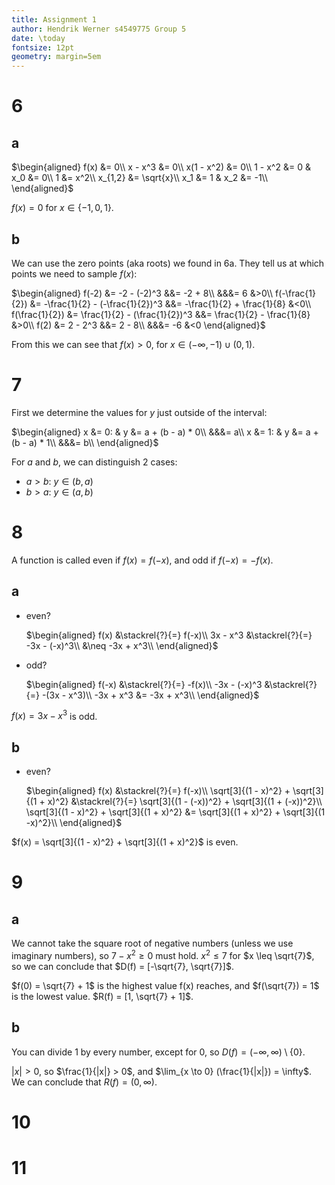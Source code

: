 ```yaml
---
title: Assignment 1
author: Hendrik Werner s4549775 Group 5
date: \today
fontsize: 12pt
geometry: margin=5em
---
```


# 6
## a
$\begin{aligned}
	f(x) &= 0\\
	x - x^3 &= 0\\
	x(1 - x^2) &= 0\\
	1 - x^2 &= 0 & x_0 &= 0\\
	1 &= x^2\\
	x_{1,2} &= \sqrt{x}\\
	x_1 &= 1 & x_2 &= -1\\
\end{aligned}$

$f(x) = 0$ for $x \in \{-1, 0, 1\}$.

## b
We can use the zero points (aka roots) we found in 6a. They tell us at which points we need to sample $f(x)$:

$\begin{aligned}
	f(-2) &= -2 - (-2)^3 &&= -2 + 8\\
	&&&= 6 &>0\\
	f(-\frac{1}{2}) &= -\frac{1}{2} - (-\frac{1}{2})^3 &&= -\frac{1}{2} + \frac{1}{8} &<0\\
	f(\frac{1}{2}) &= \frac{1}{2} - (\frac{1}{2})^3 &&= \frac{1}{2} - \frac{1}{8} &>0\\
	f(2) &= 2 - 2^3 &&= 2 - 8\\
	&&&= -6 &<0
\end{aligned}$

From this we can see that $f(x) > 0$, for $x \in (-\infty, -1) \cup (0, 1)$.

# 7
First we determine the values for $y$ just outside of the interval:

$\begin{aligned}
	x &= 0: & y &= a + (b - a) * 0\\
	&&&= a\\
	x &= 1: & y &= a + (b - a) * 1\\
	&&&= b\\
\end{aligned}$

For $a$ and $b$, we can distinguish 2 cases:

* $a > b$: $y \in (b, a)$
* $b > a$: $y \in (a, b)$

# 8
A function is called even if $f(x) = f(-x)$, and odd if $f(-x) = -f(x)$.

## a
* even?

  $\begin{aligned}
  	f(x) &\stackrel{?}{=} f(-x)\\
  	3x - x^3 &\stackrel{?}{=} -3x - (-x)^3\\
  	&\neq -3x + x^3\\
  \end{aligned}$
* odd?

  $\begin{aligned}
  	f(-x) &\stackrel{?}{=} -f(x)\\
  	-3x - (-x)^3 &\stackrel{?}{=} -(3x - x^3)\\
  	-3x + x^3 &= -3x + x^3\\
  \end{aligned}$

$f(x) = 3x - x^3$ is odd.

## b
* even?

  $\begin{aligned}
  	f(x) &\stackrel{?}{=} f(-x)\\
  	\sqrt[3]{(1 - x)^2} + \sqrt[3]{(1 + x)^2} &\stackrel{?}{=} \sqrt[3]{(1 - (-x))^2} + \sqrt[3]{(1 + (-x))^2}\\
  	\sqrt[3]{(1 - x)^2} + \sqrt[3]{(1 + x)^2} &= \sqrt[3]{(1 + x)^2} + \sqrt[3]{(1 -x)^2}\\
  \end{aligned}$

$f(x) = \sqrt[3]{(1 - x)^2} + \sqrt[3]{(1 + x)^2}$ is even.

# 9
## a
We cannot take the square root of negative numbers (unless we use imaginary numbers), so $7 - x^2 \geq 0$ must hold. $x^2 \leq 7$ for $x \leq \sqrt{7}$, so we can conclude that $D(f) = [-\sqrt{7}, \sqrt{7}]$.

$f(0) = \sqrt{7} + 1$ is the highest value f(x) reaches, and $f(\sqrt{7}) = 1$ is the lowest value. $R(f) = [1, \sqrt{7} + 1]$.

## b
You can divide 1 by every number, except for 0, so $D(f) = (-\infty, \infty) \setminus \{0\}$.

$|x| > 0$, so $\frac{1}{|x|} > 0$, and $\lim_{x \to 0} (\frac{1}{|x|}) = \infty$. We can conclude that $R(f) = (0, \infty)$.

# 10
# 11
